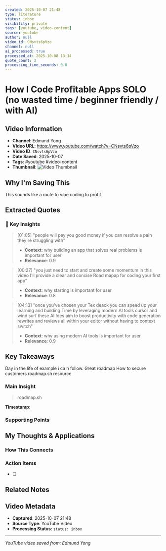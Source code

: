 ```yaml
---
created: 2025-10-07 21:48
type: literature
status: inbox
visibility: private
tags: [youtube, video-content]
source: youtube
author: null
video_id: CNsvts6pVzo
channel: null
ai_processed: true
processed_at: 2025-10-08 13:14
quote_count: 3
processing_time_seconds: 0.0
---
```



# How I Code Profitable Apps SOLO (no wasted time / beginner friendly / with AI)

## Video Information
- **Channel**: Edmund Yong
- **Video URL**: https://www.youtube.com/watch?v=CNsvts6pVzo
- **Video ID**: `CNsvts6pVzo`
- **Date Saved**: 2025-10-07
- **Tags**: #youtube #video-content
- **Thumbnail**: ![Video Thumbnail](https://i.ytimg.com/vi/CNsvts6pVzo/hqdefault.jpg)

## Why I'm Saving This
This sounds like a route to vibe coding to profit

## Extracted Quotes

### 🎯 Key Insights

> [01:05] "people will pay you good money if you can resolve a pain they're struggling with"
> - **Context**: why building an app that solves real problems is important for user
> - **Relevance**: 0.9

> [00:27] "you just need to start and create some momentum in this video I'll provide a clear and concise Road mapap for coding your first app"
> - **Context**: why starting is important for user
> - **Relevance**: 0.8

> [04:13] "once you've chosen your Tex deack you can speed up your learning and building Time by leveraging modern AI tools cursor and wind surf these AI Ides aim to boost productivity with code generation rewrites and reviews all within your editor without having to context switch"
> - **Context**: why using modern AI tools is important for user
> - **Relevance**: 0.9


## Key Takeaways
<!-- As you watch, capture key points here -->
Day in the life of example i ca n follow. 
Great roadmap
How to secure customers
roadmap.sh resource
### Main Insight
> roadmap.sh

**Timestamp**: 

### Supporting Points
<!-- Add more as you watch -->

## My Thoughts & Applications

### How This Connects
<!-- Links to your existing knowledge -->

### Action Items
- [ ] 

## Related Notes
<!-- Add [[wiki-links]] as you make connections -->

## Video Metadata
<!-- Auto-filled for future reference -->
- **Captured**: 2025-10-07 21:48
- **Source Type**: YouTube Video
- **Processing Status**: `status: inbox`

---
*YouTube video saved from: Edmund Yong*
